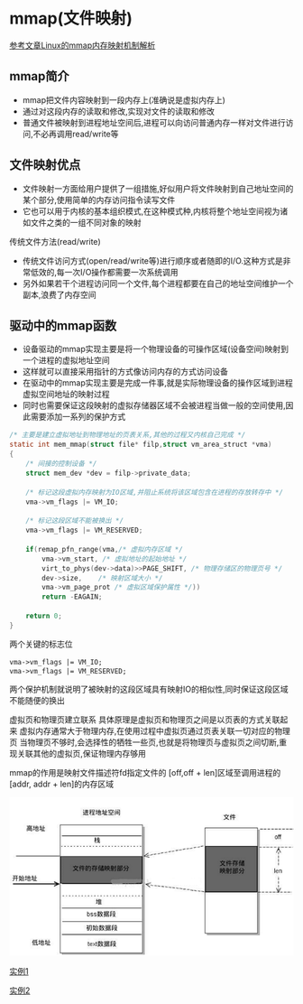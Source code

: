 # mmap(文件映射)

[参考文章Linux的mmap内存映射机制解析](https://blog.csdn.net/zqixiao_09/article/details/51088478)

## mmap简介

- mmap把文件内容映射到一段内存上(准确说是虚拟内存上)
- 通过对这段内存的读取和修改,实现对文件的读取和修改
- 普通文件被映射到进程地址空间后,进程可以向访问普通内存一样对文件进行访问,不必再调用read/write等

## 文件映射优点

- 文件映射一方面给用户提供了一组措施,好似用户将文件映射到自己地址空间的某个部分,使用简单的内存访问指令读写文件
- 它也可以用于内核的基本组织模式,在这种模式种,内核将整个地址空间视为诸如文件之类的一组不同对象的映射

传统文件方法(read/write)
- 传统文件访问方式(open/read/write等)进行顺序或者随即的I/O.这种方式是非常低效的,每一次I/O操作都需要一次系统调用
- 另外如果若干个进程访问同一个文件,每个进程都要在自己的地址空间维护一个副本,浪费了内存空间

## 驱动中的mmap函数

- 设备驱动的mmap实现主要是将一个物理设备的可操作区域(设备空间)映射到一个进程的虚拟地址空间
- 这样就可以直接采用指针的方式像访问内存的方式访问设备
- 在驱动中的mmap实现主要是完成一件事,就是实际物理设备的操作区域到进程虚拟空间地址的映射过程
- 同时也需要保证这段映射的虚拟存储器区域不会被进程当做一般的空间使用,因此需要添加一系列的保护方式

```c
/* 主要是建立虚拟地址到物理地址的页表关系,其他的过程又内核自己完成 */
static int mem_mmap(struct file* filp,struct vm_area_struct *vma)
{
    /* 间接的控制设备 */
    struct mem_dev *dev = filp->private_data;

    /* 标记这段虚拟内存映射为IO区域,并阻止系统将该区域包含在进程的存放转存中 */
    vma->vm_flags |= VM_IO;

    /* 标记这段区域不能被换出 */
    vma->vm_flags |= VM_RESERVED;

    if(remap_pfn_range(vma,/* 虚拟内存区域 */
        vma->vm_start, /* 虚拟地址的起始地址 */
        virt_to_phys(dev->data)>>PAGE_SHIFT, /* 物理存储区的物理页号 */
		dev->size,    /* 映射区域大小 */
        vma->vm_page_prot /* 虚拟区域保护属性 */))
        return -EAGAIN;

    return 0;
}
```

两个关键的标志位

	vma->vm_flags |= VM_IO;
	vma->vm_flags |= VM_RESERVED;

两个保护机制就说明了被映射的这段区域具有映射IO的相似性,同时保证这段区域不能随便的换出

虚拟页和物理页建立联系
具体原理是虚拟页和物理页之间是以页表的方式关联起来
虚拟内存通常大于物理内存,在使用过程中虚拟页通过页表关联一切对应的物理页
当物理页不够时,会选择性的牺牲一些页,也就是将物理页与虚拟页之间切断,重现关联其他的虚拟页,保证物理内存够用

mmap的作用是映射文件描述符fd指定文件的 [off,off + len]区域至调用进程的[addr, addr + len]的内存区域

![mmap](./mmap.png)

[实例1](./mmap1.c)

[实例2](./mmap2.c)
